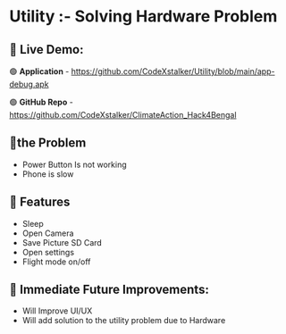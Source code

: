 # Utility :- Solving Hardware Problem



## 🔰 Live Demo:

🟢 **Application** - https://github.com/CodeXstalker/Utility/blob/main/app-debug.apk

🟢 **GitHub Repo** - https://github.com/CodeXstalker/ClimateAction_Hack4Bengal


## 🔰the Problem 

- Power Button Is not working
- Phone is slow

## 🔰 Features
- Sleep 
- Open Camera
- Save Picture  SD Card
- Open settings
- Flight mode on/off

## 🔰 Immediate Future Improvements:
- Will Improve UI/UX
- Will add solution to the utility problem due to Hardware 
